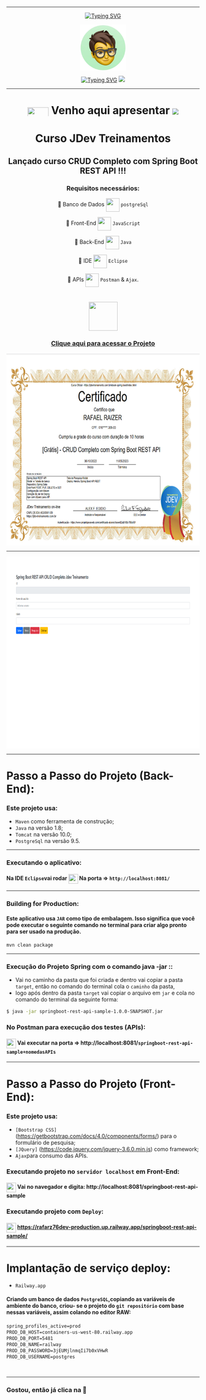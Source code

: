 ***

<div align="center">

[![Typing SVG](https://readme-typing-svg.herokuapp.com?font=Fira+Code&weight=700&size=25&pause=1000&color=6035DF&center=true&vCenter=true&width=435&lines=Olá👋+sou+Rafael+Raizer)](https://git.io/typing-svg)

<img height="120em" src="images/ImagemDevRafa.png"  align="center">

<a href="https://git.io/typing-svg" align="center"><img src="https://readme-typing-svg.herokuapp.com?font=Fira+Code&weight=700&size=24&pause=1000&color=120A2A&center=true&vCenter=true&width=435&lines=Desenvolvedor+Front+End+Júnior" alt="Typing SVG" /></a>  <img src="https://media.giphy.com/media/l1J9sBOqBIvnafnUc/giphy.gif" width="70">

***
# <img src="https://media.giphy.com/media/XwcRflO9HD0Sk6RaRM/giphy.gif" align="center" height="25" width="55"> Venho aqui apresentar <img src="https://media.giphy.com/media/LmqitTYGsNMiWu3VWO/giphy.gif" align="center" width="65"> 


  # Curso JDev Treinamentos

## Lançado curso CRUD Completo com Spring Boot REST API !!!

 ### Requisitos necessários:

🎯 Banco de Dados <img src="https://media.giphy.com/media/fXQqNrqKATCNwq6zin/giphy.gif" align="center" height="35" width="35"> ```postgreSql``` 

🎯 Front-End <img src="https://media.giphy.com/media/fXQqNrqKATCNwq6zin/giphy.gif" align="center" height="35" width="35"> ```JavaScript``` 

🎯 Back-End <img src="https://media.giphy.com/media/fXQqNrqKATCNwq6zin/giphy.gif" align="center" height="35" width="35"> ```Java```

🎯 IDE <img src="https://media.giphy.com/media/fXQqNrqKATCNwq6zin/giphy.gif" align="center" height="35" width="35"> ```Eclipse```

🎯 APIs <img src="https://media.giphy.com/media/fXQqNrqKATCNwq6zin/giphy.gif" align="center" height="35" width="35"> ```Postman``` & ```Ajax```.

# <div align="center">
# <img src="https://media.giphy.com/media/9TFBxN300KpCUI6sBD/giphy.gif" align="center" height="75" width="75"> 
### [Clique aqui para acessar o Projeto](https://rafarz76dev-production.up.railway.app/springboot-rest-api-sample)
  
   <img src="images/certificado-jdev-1.png" align="center" height="500em" width="100%" >
  
***
  
  <img src="images/springboot-rest.png" align="center" height="500em" width="100%" href="">

***
<div align="left">
  
# Passo a Passo do Projeto (Back-End):
### Este projeto usa:
- `Maven` como ferramenta de construção;
- `Java` na versão 1.8;
- `Tomcat` na versão 10.0;
- `PostgreSql` na versão 9.5.

---
### Executando o aplicativo:
#### Na IDE `Eclipse`vai rodar <img src="https://media.giphy.com/media/XwcRflO9HD0Sk6RaRM/giphy.gif" align="center" height="25" width="25"> Na porta => `http://localhost:8081/`
---
### Building for Production:
#### Este aplicativo usa `JAR` como tipo de embalagem. Isso significa que você pode executar o seguinte comando no terminal para criar algo pronto para ser usado na produção.

```bash
mvn clean package
```
---
### Execução do Projeto  Spring com o  comando java -jar ::
- Vai no caminho da pasta que foi criada e dentro vai copiar a pasta `target`, então no comando do terminal cola o `caminho` da pasta,
- logo após dentro da pasta `target` vai copiar o arquivo em `jar` e cola no comando do terminal da seguinte forma:

```bash
$ java -jar springboot-rest-api-sample-1.0.0-SNAPSHOT.jar  
```

### No Postman para execução dos testes (APIs):
#### <img src="https://media.giphy.com/media/XwcRflO9HD0Sk6RaRM/giphy.gif" align="center" height="25" width="25"> Vai executar na porta => http://localhost:8081/`springboot-rest-api-sample+nomedasAPIs`

***
# Passo a Passo do Projeto (Front-End): 

### Este projeto usa:
- `[Bootstrap CSS]` (https://getbootstrap.com/docs/4.0/components/forms/) para o formulário de pesquisa;
- `[JQuery]` (https://code.jquery.com/jquery-3.6.0.min.js) como framework;
- `Ajax`para consumo das APIs.

### Executando projeto no `servidor localhost` em Front-End:

#### <img src="https://media.giphy.com/media/XwcRflO9HD0Sk6RaRM/giphy.gif" align="center" height="25" width="25"> Vai no navegador e digita: http://localhost:8081/springboot-rest-api-sample

### Executando projeto com `Deploy`:

#### <img src="https://media.giphy.com/media/XwcRflO9HD0Sk6RaRM/giphy.gif" align="center" height="25" width="25"> https://rafarz76dev-production.up.railway.app/springboot-rest-api-sample/

---
# Implantação de serviço deploy:
- `Railway.app`

#### Criando um banco de dados `PostgreSQL`,copiando as variáveis ​​de ambiente do banco, criou- se o projeto do `git repositório` com base nessas variáveis, assim colando no editor RAW:

```properties
spring_profiles_active=prod
PROD_DB_HOST=containers-us-west-80.railway.app
PROD_DB_PORT=5481
PROD_DB_NAME=railway
PROD_DB_PASSWORD=3jEUMjlnmqIi7b0xVHwR
PROD_DB_USERNAME=postgres
```

<br>
  
---
### Gostou, então já clica na 🌟
